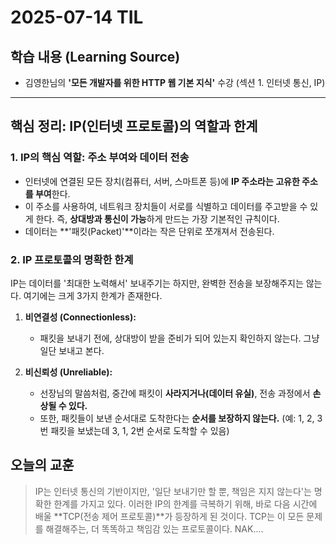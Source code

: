 # 2025-07-14 TIL

## 학습 내용 (Learning Source)

-   김영한님의 **'모든 개발자를 위한 HTTP 웹 기본 지식'** 수강 (섹션 1. 인터넷 통신, IP)

---

## 핵심 정리: IP(인터넷 프로토콜)의 역할과 한계

### 1. IP의 핵심 역할: 주소 부여와 데이터 전송

-   인터넷에 연결된 모든 장치(컴퓨터, 서버, 스마트폰 등)에 **IP 주소라는 고유한 주소를 부여**한다.
-   이 주소를 사용하여, 네트워크 장치들이 서로를 식별하고 데이터를 주고받을 수 있게 한다. 즉, **상대방과 통신이 가능**하게 만드는 가장 기본적인 규칙이다.
-   데이터는 **'패킷(Packet)'**이라는 작은 단위로 쪼개져서 전송된다.

### 2. IP 프로토콜의 명확한 한계

IP는 데이터를 '최대한 노력해서' 보내주기는 하지만, 완벽한 전송을 보장해주지는 않는다. 여기에는 크게 3가지 한계가 존재한다.

1.  **비연결성 (Connectionless):**
    -   패킷을 보내기 전에, 상대방이 받을 준비가 되어 있는지 확인하지 않는다. 그냥 일단 보내고 본다.

2.  **비신뢰성 (Unreliable):**
    -   선장님의 말씀처럼, 중간에 패킷이 **사라지거나(데이터 유실)**, 전송 과정에서 **손상될 수 있다.**
    -   또한, 패킷들이 보낸 순서대로 도착한다는 **순서를 보장하지 않는다.** (예: 1, 2, 3번 패킷을 보냈는데 3, 1, 2번 순서로 도착할 수 있음)

## 오늘의 교훈

> IP는 인터넷 통신의 기반이지만, '일단 보내기만 할 뿐, 책임은 지지 않는다'는 명확한 한계를 가지고 있다. 이러한 IP의 한계를 극복하기 위해, 바로 다음 시간에 배울 **TCP(전송 제어 프로토콜)**가 등장하게 된 것이다. TCP는 이 모든 문제를 해결해주는, 더 똑똑하고 책임감 있는 프로토콜이다.  NAK.... 